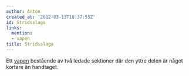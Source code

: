 ```yaml
---
author: Anton
created_at: '2012-03-13T18:37:55Z'
id: Stridsslaga
links:
  mention:
  - vapen
title: Stridsslaga
---
```


Ett [vapen] bestående av två ledade sektioner där den yttre delen är något kortare än handtaget.

  [vapen]: vapen
